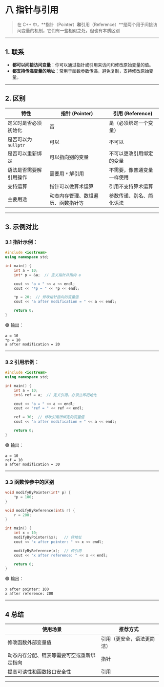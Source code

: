 # 八 指针与引用

>在 C++ 中，\*\*指针（Pointer）**和**引用（Reference）\*\*是两个用于间接访问变量的机制，它们有一些相似之处，但也有本质区别

---

## 1. 联系

- **都可以间接访问变量**：你可以通过指针或引用来访问和修改原始变量的值。
- **都支持传递变量的地址**：常用于函数参数传递，避免复制，支持修改原始变量。

---

## 2. 区别

| 特性              | 指针 (Pointer)      | 引用 (Reference) |
| --------------- | ----------------- | -------------- |
| 定义时是否必须初始化      | 否                 | 是（必须绑定一个变量）    |
| 是否可以为 `nullptr` | 可以                | 不可以            |
| 是否可以重新绑定        | 可以指向别的变量          | 不可以更改引用绑定的变量   |
| 语法是否需要解引用操作     | 需要用 `*` 解引用       | 不需要，像普通变量一样使用  |
| 支持运算            | 指针可以做算术运算         | 引用不支持算术运算      |
| 主要用途            | 动态内存管理、数组遍历、函数指针等 | 参数传递、别名、简化语法   |

---

## 3. 示例对比

### 3.1 指针示例：

```cpp
#include <iostream>
using namespace std;

int main() {
    int a = 10;
    int* p = &a;  // 定义指针并指向 a

    cout << "a = " << a << endl;
    cout << "*p = " << *p << endl;

    *p = 20;  // 修改指针指向的变量值
    cout << "a after modification = " << a << endl;

    return 0;
}
```

🟢 输出：

```
a = 10
*p = 10
a after modification = 20
```

---

### 3.2 引用示例：

```cpp
#include <iostream>
using namespace std;

int main() {
    int a = 10;
    int& ref = a;  // 定义引用，必须立即初始化

    cout << "a = " << a << endl;
    cout << "ref = " << ref << endl;

    ref = 30;  // 修改引用所绑定的变量值
    cout << "a after modification = " << a << endl;

    return 0;
}
```

🟢 输出：

```
a = 10
ref = 10
a after modification = 30
```

---

### 3.3 函数传参中的区别

```cpp
void modifyByPointer(int* p) {
    *p = 100;
}

void modifyByReference(int& r) {
    r = 200;
}

int main() {
    int x = 10;
    modifyByPointer(&x);   // 传地址
    cout << "x after pointer: " << x << endl;

    modifyByReference(x);  // 传引用
    cout << "x after reference: " << x << endl;

    return 0;
}
```

🟢 输出：

```
x after pointer: 100
x after reference: 200
```

---

## 4 总结

| 使用场景                  | 推荐方式          |
| --------------------- | ------------- |
| 修改函数外部变量值             | 引用（更安全，语法更简洁） |
| 动态内存分配、链表等需要可空或重新绑定指向 | 指针            |
| 提高可读性和函数接口安全性         | 引用            |

---
